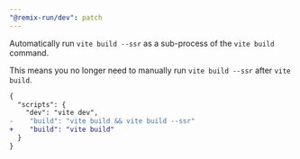 ```yaml
---
"@remix-run/dev": patch
---
```


Automatically run `vite build --ssr` as a sub-process of the `vite build` command.

This means you no longer need to manually run `vite build --ssr` after `vite build`.

```diff
{
  "scripts": {
    "dev": "vite dev",
-    "build": "vite build && vite build --ssr"
+    "build": "vite build"
  }
}
```

